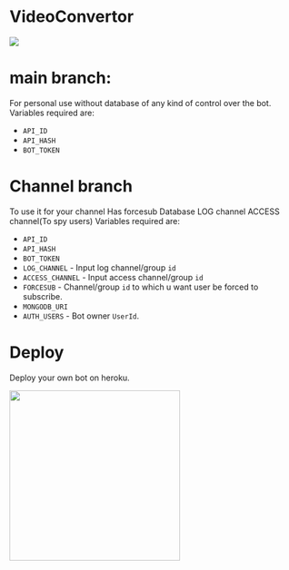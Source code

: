 # VideoConvertor

<a href="https://t.me/teamdrone"><img src="https://img.shields.io/badge/Telegram-Join%20Telegram%20Group-green.svg?logo=telegram"></a>

# main branch:
For personal use without database of any kind of control over the bot.
Variables required are:
* `API_ID`
* `API_HASH`
* `BOT_TOKEN`

# Channel branch
To use it for your channel
Has forcesub
Database
LOG channel 
ACCESS channel(To spy users)
Variables required are:
* `API_ID`
* `API_HASH`
* `BOT_TOKEN`
* `LOG_CHANNEL` - Input log channel/group `id`
* `ACCESS_CHANNEL` - Input access channel/group `id`
* `FORCESUB` - Channel/group `id` to which u want user be forced to subscribe.
* `MONGODB_URI`
* `AUTH_USERS` - Bot owner `UserId`.

# Deploy

Deploy your own bot on heroku.

<p><a href="https://heroku.com/deploy"> <img src="https://img.shields.io/badge/Deploy%20To%20Heroku-black?style=for-the-badge&logo=heroku" width="300""/></a></p>
